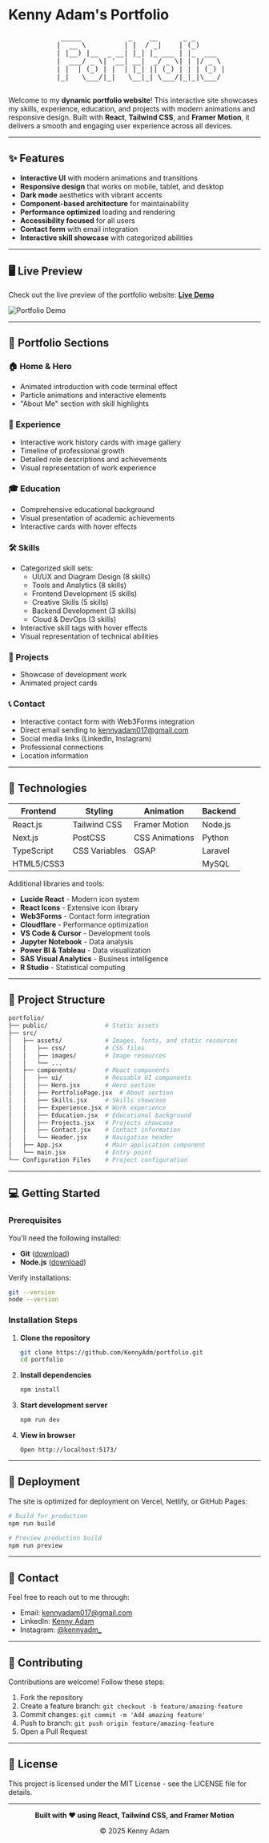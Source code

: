 # Kenny Adam's Portfolio

<div align="center">
  <pre>
    _____           _    __      _ _       
   |  __ \         | |  / _|    | (_)      
   | |__) |__  _ __| |_| |_ ___ | |_  ___  
   |  ___/ _ \| '__| __|  _/ _ \| | |/ _ \ 
   | |  | (_) | |  | |_| || (_) | | | (_) |
   |_|   \___/|_|   \__|_| \___/|_|_|\___/ 
  </pre>
</div>

Welcome to my **dynamic portfolio website**! This interactive site showcases my skills, experience, education, and projects with modern animations and responsive design. Built with **React**, **Tailwind CSS**, and **Framer Motion**, it delivers a smooth and engaging user experience across all devices.

---

## ✨ Features

- **Interactive UI** with modern animations and transitions
- **Responsive design** that works on mobile, tablet, and desktop
- **Dark mode** aesthetics with vibrant accents
- **Component-based architecture** for maintainability
- **Performance optimized** loading and rendering
- **Accessibility focused** for all users
- **Contact form** with email integration
- **Interactive skill showcase** with categorized abilities

---

## 🖥️ Live Preview

Check out the live preview of the portfolio website:
[**Live Demo**](https://codervai.vercel.app/)

![Portfolio Demo](https://i.postimg.cc/Dfr5jCQp/Screenshot-2025-01-02-120901.png)

---

## 🧩 Portfolio Sections

### 🏠 Home & Hero

- Animated introduction with code terminal effect
- Particle animations and interactive elements
- "About Me" section with skill highlights

### 💼 Experience

- Interactive work history cards with image gallery
- Timeline of professional growth
- Detailed role descriptions and achievements
- Visual representation of work experience

### 🎓 Education

- Comprehensive educational background
- Visual presentation of academic achievements
- Interactive cards with hover effects

### 🛠️ Skills

- Categorized skill sets:
  - UI/UX and Diagram Design (8 skills)
  - Tools and Analytics (8 skills)
  - Frontend Development (5 skills)
  - Creative Skills (5 skills)
  - Backend Development (3 skills)
  - Cloud & DevOps (3 skills)
- Interactive skill tags with hover effects
- Visual representation of technical abilities

### 🚀 Projects

- Showcase of development work
- Animated project cards

### 📞 Contact

- Interactive contact form with Web3Forms integration
- Direct email sending to kennyadam017@gmail.com
- Social media links (LinkedIn, Instagram)
- Professional connections
- Location information

---

## 🔧 Technologies

<div align="center">

| Frontend     | Styling       | Animation      | Backend       |
| ------------ | ------------- | -------------- | ------------- |
| React.js     | Tailwind CSS  | Framer Motion  | Node.js       |
| Next.js      | PostCSS       | CSS Animations | Python        |
| TypeScript   | CSS Variables | GSAP           | Laravel       |
| HTML5/CSS3   |               |                | MySQL         |

</div>

Additional libraries and tools:

- **Lucide React** - Modern icon system
- **React Icons** - Extensive icon library
- **Web3Forms** - Contact form integration
- **Cloudflare** - Performance optimization
- **VS Code & Cursor** - Development tools
- **Jupyter Notebook** - Data analysis
- **Power BI & Tableau** - Data visualization
- **SAS Visual Analytics** - Business intelligence
- **R Studio** - Statistical computing

---

## 📂 Project Structure

```bash
portfolio/
├── public/                # Static assets
├── src/
│   ├── assets/            # Images, fonts, and static resources
│   │   ├── css/           # CSS files
│   │   ├── images/        # Image resources
│   │   └── ...
│   ├── components/        # React components
│   │   ├── ui/            # Reusable UI components
│   │   ├── Hero.jsx       # Hero section
│   │   ├── PortfolioPage.jsx  # About section
│   │   ├── Skills.jsx     # Skills showcase
│   │   ├── Experience.jsx # Work experience
│   │   ├── Education.jsx  # Educational background
│   │   ├── Projects.jsx   # Projects showcase
│   │   ├── Contact.jsx    # Contact information
│   │   └── Header.jsx     # Navigation header
│   ├── App.jsx            # Main application component
│   └── main.jsx           # Entry point
└── Configuration Files    # Project configuration
```

---

## 💻 Getting Started

### Prerequisites

You'll need the following installed:

- **Git** ([download](https://git-scm.com/downloads))
- **Node.js** ([download](https://nodejs.org/))

Verify installations:

```bash
git --version
node --version
```

### Installation Steps

1. **Clone the repository**

   ```bash
   git clone https://github.com/KennyAdm/portfolio.git
   cd portfolio
   ```

2. **Install dependencies**

   ```bash
   npm install
   ```

3. **Start development server**

   ```bash
   npm run dev
   ```

4. **View in browser**
   ```
   Open http://localhost:5173/
   ```

---

## 🚀 Deployment

The site is optimized for deployment on Vercel, Netlify, or GitHub Pages:

```bash
# Build for production
npm run build

# Preview production build
npm run preview
```

---

## 🤝 Contact

Feel free to reach out to me through:

- Email: kennyadam017@gmail.com
- LinkedIn: [Kenny Adam](https://www.linkedin.com/in/kenny-adam/)
- Instagram: [@kennyadm_](https://www.instagram.com/kennyadm_/)

---

## 🤝 Contributing

Contributions are welcome! Follow these steps:

1. Fork the repository
2. Create a feature branch: `git checkout -b feature/amazing-feature`
3. Commit changes: `git commit -m 'Add amazing feature'`
4. Push to branch: `git push origin feature/amazing-feature`
5. Open a Pull Request

---

## 📝 License

This project is licensed under the MIT License - see the LICENSE file for details.

---

<div align="center">
  <p>
    <strong>Built with ❤️ using React, Tailwind CSS, and Framer Motion</strong>
  </p>
  <p>
    © 2025 Kenny Adam
  </p>
</div>
